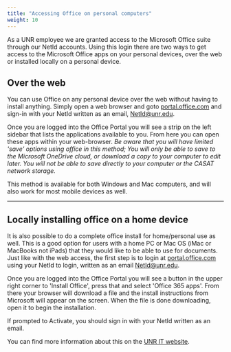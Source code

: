 ```yaml
---
title: "Accessing Office on personal computers"
weight: 10
---
```


As a UNR employee we are granted access to the Microsoft Office suite through our NetId accounts. Using this login there are two ways to get access to the Microsoft Office apps on your personal devices, over the web or installed locally on a personal device.

## Over the web
You can use Office on any personal device over the web without having to install anything. Simply open a web browser and goto [portal.office.com](https://portal.office.com) and sign-in with your NetId written as an email, NetId@unr.edu.

Once you are logged into the Office Portal you will see a strip on the left sidebar that lists the applications available to you. From here you can open these apps within your web-browser. *Be aware that you will have limited 'save' options using office in this method; You will only be able to save to the Microsoft OneDrive cloud, or download a copy to your computer to edit later. You will not be able to save directly to your computer or the CASAT network storage.*

This method is available for both Windows and Mac computers, and will also work for most mobile devices as well.

---

## Locally installing office on a home device
It is also possible to do a complete office install for home/personal use as well. This is a good option for users with a home PC or Mac OS (iMac or MacBooks not iPads) that they would like to be able to use for documents. Just like with the web access, the first step is to login at [portal.office.com](https://portal.office.com) using your NetId to login, written as an email NetId@unr.edu.

Once you are logged into the Office Portal you will see a button in the upper right corner to 'Install Office', press that and select 'Office 365 apps'. From there your browser will download a file and the install instructions from Microsoft will appear on the screen. When the file is done downloading, open it to begin the installation.

If prompted to Activate, you should sign in with your NetId written as an email.

You can find more information about this on the [UNR IT website](https://unr.teamdynamix.com/TDClient/2684/Portal/KB/ArticleDet?ID=116911).

